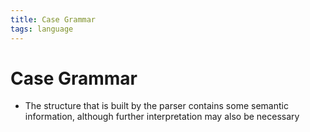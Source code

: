 ```yaml
---
title: Case Grammar
tags: language
---
```


# Case Grammar
- The structure that is built by the parser contains some semantic information, although further interpretation may also be necessary


































































